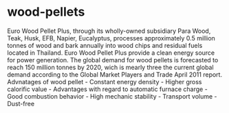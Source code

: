 # wood-pellets
 Euro Wood Pellet Plus, through its wholly-owned subsidiary Para Wood, Teak, Husk, EFB, Napier, Eucalyptus, processes approximately 0.5 million tonnes of wood and bark annually into wood chips and residual fuels  located in Thailand. Euro Wood Pellet Plus provide a clean energy source for power generation. The global demand for wood pellets is forecasted to reach 150 million tonnes by 2020, wich is mearly three the current global demand according to the Global Market Players and Trade April 2011 report.  Advnatages of wood pellet  - Constant energy density - Higher gross calorific value - Advantages with regard to automatic furnace charge - Good combustion behavior - High mechanic stability - Transport volume - Dust-free
